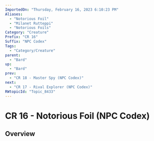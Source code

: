 ```yaml
---
ImportedOn: "Thursday, February 16, 2023 6:10:23 PM"
Aliases:
  - "Notorious Foil"
  - "Milanet Rutteppi"
  - "Notorious Foils"
Category: "Creature"
Prefix: "CR 16"
Suffix: "NPC Codex"
Tags:
  - "Category/Creature"
parent:
  - "Bard"
up:
  - "Bard"
prev:
  - "CR 18 - Master Spy (NPC Codex)"
next:
  - "CR 17 - Rival Explorer (NPC Codex)"
RWtopicId: "Topic_8433"
---
```

# CR 16 - Notorious Foil (NPC Codex)
## Overview
